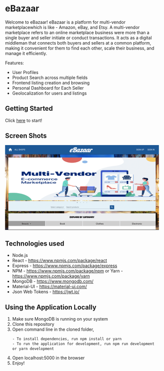 # eBazaar

Welcome to eBazaar! eBazaar is a platform for multi-vendor marketplacewhich is like - Amazon, eBay, and Etsy. A multi-vendor marketplace refers to an online marketplace business were more than a single buyer and seller initiate or conduct transactions. It acts as a digital middleman that connects both buyers and sellers at a common platform, making it convenient for them to find each other, scale their business, and manage it efficiently.

Features:
- User Profiles
- Product Search across multiple fields
- Frontend listing creation and browsing
- Personal Dashboard for Each Seller
- Geolocalization for users and listings


## Getting Started
Click <a href="https://e---bazaar.herokuapp.com/">here</a> to start!

## Screen Shots
![screenshoot](helpers/assets/images/screenshot.gif)


## Technologies used
- Node.js
- React - https://www.npmjs.com/package/react
- Express - https://www.npmjs.com/package/express
- NPM - https://www.npmjs.com/package/npm or Yarn - https://www.npmjs.com/package/yarn
- MongoDB - https://www.mongodb.com/
- Material-UI - https://material-ui.com/
- Json Web Tokens - https://jwt.io/

## Using the Application Locally
1. Make sure MongoDB is running on your system
2. Clone this repository
3. Open command line in the cloned folder,
    ```
    - To install dependencies, run npm install or yarn
    - To run the application for development, run npm run development or yarn development
    ```
4. Open localhost:5000 in the browser
5. Enjoy!